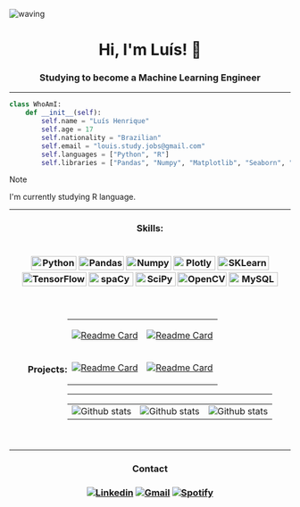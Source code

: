  ![waving](https://capsule-render.vercel.app/api?type=waving&height=200&text=Luís%20Henrique&fontAlignY=40&color=0:00c8ff,100:1467ff,ffcff&fontColor=fff)

<h1 align="center">Hi, I'm Luís! 👋</h1>
<h3 align="center">Studying to become a Machine Learning Engineer</h3>

----

```python
class WhoAmI:
    def __init__(self):
        self.name = "Luís Henrique"
        self.age = 17
        self.nationality = "Brazilian"
        self.email = "louis.study.jobs@gmail.com"
        self.languages = ["Python", "R"]
        self.libraries = ["Pandas", "Numpy", "Matplotlib", "Seaborn", "Plotly", "Scikit-Learn", "SpaCy", "OpenCV", "SciPy", "TensorFlow"]
```

> [!NOTE]
> I'm currently studying R language.

----
  
<h3 align="center">Skills:<h3/>
<div align="center" style="display: flex; flex-wrap: wrap; justify-content: center; align-items: center;">

<p>
 <img height=25px width=81px alt="Python" src="https://img.shields.io/badge/-Python-0e5e9c?style=flat-square&logo=python&logoColor=white"/>
 <img height=25px width=81px alt="Pandas" src="https://img.shields.io/badge/-Pandas-d11515?style=flat-square&logo=pandas&logoColor=white"/>
 <img height=25px width=81px alt="Numpy" src="https://img.shields.io/badge/-Numpy-357be6?style=flat-square&logo=numpy&logoColor=white"/>
 <img height=25px width=75px alt="Plotly" src="https://img.shields.io/badge/-Plotly-0f7d61?style=flat-square&logo=plotly&logoColor=white"/>
 <img height=25px width=92px alt="SKLearn" src="https://img.shields.io/badge/-SKLearn-db750f?style=flat-square&logo=scikitlearn&logoColor=white"/>
 <img height=25px width=115px alt="TensorFlow" src="https://img.shields.io/badge/-TensorFlow-fc4705?style=flat-square&logo=tensorflow&logoColor=white"/>
 <img height=25px width=80px alt="spaCy" src="https://img.shields.io/badge/-spaCy-0795b5?style=flat-square&logo=spacy&logoColor=white"/>
 <img height=25px width=72px alt="SciPy" src="https://img.shields.io/badge/-SciPy-2926d4?style=flat-square&logo=scipy&logoColor=white"/>
 <img height=25px width=88px alt="OpenCV" src="https://img.shields.io/badge/-OpenCV-0049f4?style=flat-square&logo=opencv&logoColor=white"/>
 <img height=25px width=88px alt="MySQL" src="https://img.shields.io/badge/-MySQL-153273?style=flat-square&logo=mysql&logoColor=white"/>
</p>

----

<h4 align="center">Projects:<h4/>

<table>
 <tr>
  <td>   
   
   [![Readme Card](https://github-readme-stats.vercel.app/api/pin/?username=louuispy&repo=Deteccao-de-Objetos-em-Videos&theme=blue_navy)](https://github.com/louuispy/Deteccao-de-Objetos-em-Videos)
   
 </td>

 <td>
  
   [![Readme Card](https://github-readme-stats.vercel.app/api/pin/?username=louuispy&repo=NLP-Analise-de-Sentimentos&theme=blue_navy)](https://github.com/louuispy/NLP-Analise-de-Sentimentos)
   
  </td>
 </tr>
 
 <tr>
 <td>
  
   [![Readme Card](https://github-readme-stats.vercel.app/api/pin/?username=louuispy&repo=Automatizacao-Excluir-Repositorios-GitHub&theme=blue_navy)](https://github.com/louuispy/Automatizacao-Excluir-Repositorios-GitHub)
   
  </td>

 

 <td>
  
   [![Readme Card](https://github-readme-stats.vercel.app/api/pin/?username=louuispy&repo=Dashboard-Analise-de-Vendas&theme=blue_navy)](https://github.com/louuispy/Dashboard-Analise-de-Vendas)
   
  </td>
 </tr>


</table>

----

<table>
    <tr>
        <td align="center">
            <img
                align="center"
                src="https://github-readme-stats.vercel.app/api/top-langs?username=louuispy&show_icons=true&locale=en&layout=compact&theme=blue_navy"
                alt="Github stats"
            />
        </td>
        <td align="center">
            <img
                align="center"
                src="https://github-readme-stats.vercel.app/api?username=louuispy&show_icons=true&locale=en&theme=blue_navy" alt="Github stats"
            />
        </td>
        <td align="center">
            <img
                align="center"
                src="https://github-readme-streak-stats.herokuapp.com/?user=louuispy&theme=blue_navy"
                alt="Github stats"
            />
        </td>
    </tr>
</table>

 
</div>

----

<h3 align="center">Contact<h3>
<div align="center">

[![Linkedin](https://img.shields.io/badge/LinkedIn-0077B5?style=for-the-badge&logo=linkedin&logoColor=white
)](https://www.linkedin.com/in/luishenrique-ia/)
[![Gmail](https://img.shields.io/badge/Gmail-D14836?style=for-the-badge&logo=gmail&logoColor=white
)](mailto:louis.study.jobs.t.2018@gmail.com)
[![Spotify](https://img.shields.io/badge/Spotify-1ED760?&style=for-the-badge&logo=spotify&logoColor=white
)](https://open.spotify.com/user/317bcbkfok4hrzsp4zp4lg2yhi4y?si=4fc386b3717d4469)

</div>
